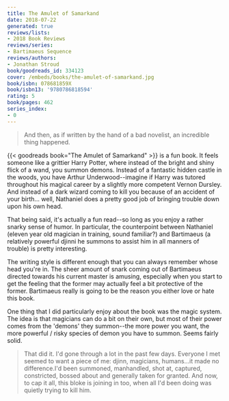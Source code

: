 ```yaml
---
title: The Amulet of Samarkand
date: 2018-07-22
generated: true
reviews/lists:
- 2018 Book Reviews
reviews/series:
- Bartimaeus Sequence
reviews/authors:
- Jonathan Stroud
book/goodreads_id: 334123
cover: /embeds/books/the-amulet-of-samarkand.jpg
book/isbn: 078681859X
book/isbn13: '9780786818594'
rating: 5
book/pages: 462
series_index:
- 0
---
```

> And then, as if written by the hand of a bad novelist, an incredible thing happened.

{{< goodreads book="The Amulet of Samarkand" >}} is a fun book. It feels someone like a grittier Harry Potter, where instead of the bright and shiny flick of a wand, you summon demons. Instead of a fantastic hidden castle in the woods, you have Arthur Underwood--imagine if Harry was tutored throughout his magical career by a slightly more competent Vernon Dursley. And instead of a dark wizard coming to kill you because of an accident of your birth... well, Nathaniel does a pretty good job of bringing trouble down upon his own head.  

<!--more-->

That being said, it's actually a fun read--so long as you enjoy a rather snarky sense of humor. In particular, the counterpoint between Nathaniel (eleven year old magician in training, sound familiar?) and Bartimaeus (a relatively powerful djinni he summons to assist him in all manners of trouble) is pretty interesting.  

The writing style is different enough that you can always remember whose head you're in. The sheer amount of snark coming out of Bartimaeus directed towards his current master is amusing, especially when you start to get the feeling that the former may actually feel a bit protective of the former. Bartimaeus really is going to be the reason you either love or hate this book.  

One thing that I did particularly enjoy about the book was the magic system. The idea is that magicians can do a bit on their own, but most of their power comes from the 'demons' they summon--the more power you want, the more powerful / risky species of demon you have to summon. Seems fairly solid.  

> That did it. I'd gone through a lot in the past few days. Everyone I met seemed to want a piece of me: djinn, magicians, humans...it made no difference.I'd been summoned, manhandled, shot at, captured, constricted, bossed about and generally taken for granted. And now, to cap it all, this bloke is joining in too, when all I'd been doing was quietly trying to kill him.